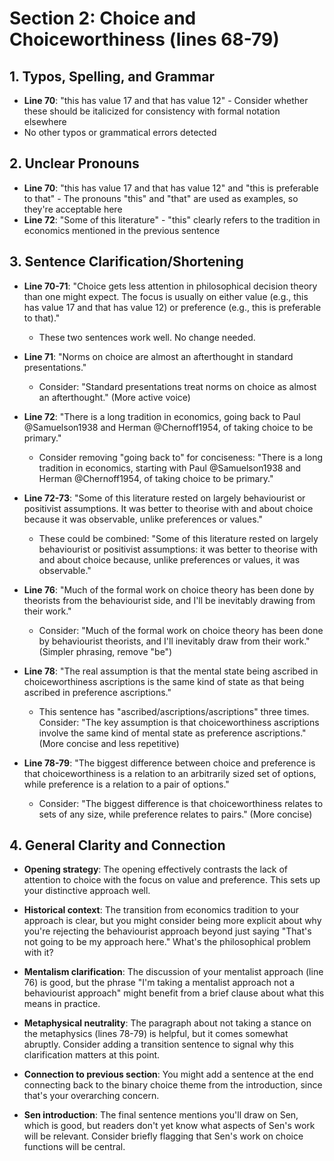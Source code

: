 # Section 2: Choice and Choiceworthiness (lines 68-79)

## 1. Typos, Spelling, and Grammar
- **Line 70**: "this has value 17 and that has value 12" - Consider whether these should be italicized for consistency with formal notation elsewhere
- No other typos or grammatical errors detected

## 2. Unclear Pronouns
- **Line 70**: "this has value 17 and that has value 12" and "this is preferable to that" - The pronouns "this" and "that" are used as examples, so they're acceptable here
- **Line 72**: "Some of this literature" - "this" clearly refers to the tradition in economics mentioned in the previous sentence

## 3. Sentence Clarification/Shortening
- **Line 70-71**: "Choice gets less attention in philosophical decision theory than one might expect. The focus is usually on either value (e.g., this has value 17 and that has value 12) or preference (e.g., this is preferable to that)."
  - These two sentences work well. No change needed.

- **Line 71**: "Norms on choice are almost an afterthought in standard presentations."
  - Consider: "Standard presentations treat norms on choice as almost an afterthought." (More active voice)

- **Line 72**: "There is a long tradition in economics, going back to Paul @Samuelson1938 and Herman @Chernoff1954, of taking choice to be primary."
  - Consider removing "going back to" for conciseness: "There is a long tradition in economics, starting with Paul @Samuelson1938 and Herman @Chernoff1954, of taking choice to be primary."

- **Line 72-73**: "Some of this literature rested on largely behaviourist or positivist assumptions. It was better to theorise with and about choice because it was observable, unlike preferences or values."
  - These could be combined: "Some of this literature rested on largely behaviourist or positivist assumptions: it was better to theorise with and about choice because, unlike preferences or values, it was observable."

- **Line 76**: "Much of the formal work on choice theory has been done by theorists from the behaviourist side, and I'll be inevitably drawing from their work."
  - Consider: "Much of the formal work on choice theory has been done by behaviourist theorists, and I'll inevitably draw from their work." (Simpler phrasing, remove "be")

- **Line 78**: "The real assumption is that the mental state being ascribed in choiceworthiness ascriptions is the same kind of state as that being ascribed in preference ascriptions."
  - This sentence has "ascribed/ascriptions/ascriptions" three times. Consider: "The key assumption is that choiceworthiness ascriptions involve the same kind of mental state as preference ascriptions." (More concise and less repetitive)

- **Line 78-79**: "The biggest difference between choice and preference is that choiceworthiness is a relation to an arbitrarily sized set of options, while preference is a relation to a pair of options."
  - Consider: "The biggest difference is that choiceworthiness relates to sets of any size, while preference relates to pairs." (More concise)

## 4. General Clarity and Connection
- **Opening strategy**: The opening effectively contrasts the lack of attention to choice with the focus on value and preference. This sets up your distinctive approach well.

- **Historical context**: The transition from economics tradition to your approach is clear, but you might consider being more explicit about why you're rejecting the behaviourist approach beyond just saying "That's not going to be my approach here." What's the philosophical problem with it?

- **Mentalism clarification**: The discussion of your mentalist approach (line 76) is good, but the phrase "I'm taking a mentalist approach not a behaviourist approach" might benefit from a brief clause about what this means in practice.

- **Metaphysical neutrality**: The paragraph about not taking a stance on the metaphysics (lines 78-79) is helpful, but it comes somewhat abruptly. Consider adding a transition sentence to signal why this clarification matters at this point.

- **Connection to previous section**: You might add a sentence at the end connecting back to the binary choice theme from the introduction, since that's your overarching concern.

- **Sen introduction**: The final sentence mentions you'll draw on Sen, which is good, but readers don't yet know what aspects of Sen's work will be relevant. Consider briefly flagging that Sen's work on choice functions will be central.
